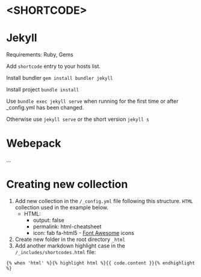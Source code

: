 # \<SHORTCODE>

# Jekyll

Requirements: Ruby, Gems

Add `shortcode` entry to your hosts list.

Install bundler `gem install bundler jekyll`

Install project `bundle install`

Use `bundle exec jekyll serve` when running for the first time or after _config.yml has been changed.

Otherwise use `jekyll serve` or the short version `jekyll s`

# Webepack

...

# Creating new collection

1. Add new collection in the `/_config.yml` file following this structure. `HTML` collection used in the example below.
    -   HTML:
        -   output: false
        -   permalink: html-cheatsheet
        -   icon: fab fa-html5 - [Font Awesome](https://fontawesome.com/cheatsheet) icons
2. Create new folder in the root directory `_html`
3. Add another markdown highlight case in the `/_includes/shortcodes.html` file:

``` liquid
{% when 'html' %}{% highlight html %}{{ code.content }}{% endhighlight %} 
```   